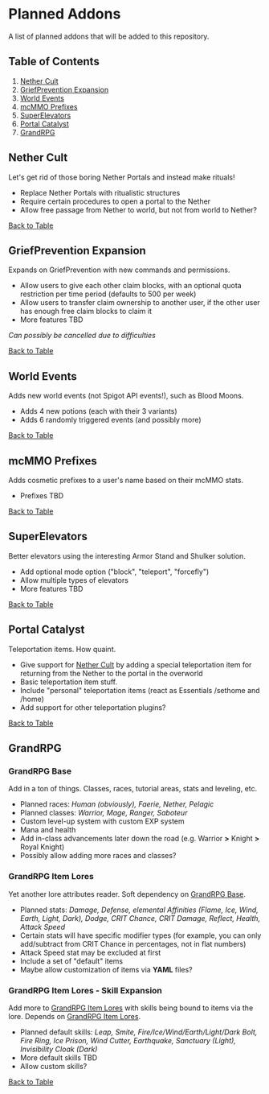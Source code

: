 # Planned Addons
A list of planned addons that will be added to this repository.
## Table of Contents
1. [Nether Cult](#nether-cult)
2. [GriefPrevention Expansion](#griefprevention-expansion)
3. [World Events](#world-events)
4. [mcMMO Prefixes](#mcmmo-prefixes)
5. [SuperElevators](#superelevators)
6. [Portal Catalyst](#portal-catalyst)
7. [GrandRPG](#grandrpg)
## Nether Cult
Let's get rid of those boring Nether Portals and instead make rituals!
- Replace Nether Portals with ritualistic structures
- Require certain procedures to open a portal to the Nether
- Allow free passage from Nether to world, but not from world to Nether?

[Back to Table](#table-of-contents)
## GriefPrevention Expansion
Expands on GriefPrevention with new commands and permissions.
- Allow users to give each other claim blocks, with an optional quota restriction per time period (defaults to 500 per week)
- Allow users to transfer claim ownership to another user, if the other user has enough free claim blocks to claim it
- More features TBD

*Can possibly be cancelled due to difficulties*

[Back to Table](#table-of-contents)
## World Events
Adds new world events (not Spigot API events!), such as Blood Moons.
- Adds 4 new potions (each with their 3 variants)
- Adds 6 randomly triggered events (and possibly more)

[Back to Table](#table-of-contents)
## mcMMO Prefixes
Adds cosmetic prefixes to a user's name based on their mcMMO stats.
- Prefixes TBD

[Back to Table](#table-of-contents)
## SuperElevators
Better elevators using the interesting Armor Stand and Shulker solution.
- Add optional mode option ("block", "teleport", "forcefly")
- Allow multiple types of elevators
- More features TBD

[Back to Table](#table-of-contents)
## Portal Catalyst
Teleportation items. How quaint.
- Give support for [Nether Cult](#nether-cult) by adding a special teleportation item for returning from the Nether to the portal in the overworld
- Basic teleportation item stuff.
- Include "personal" teleportation items (react as Essentials /sethome and /home)
- Add support for other teleportation plugins?

[Back to Table](#table-of-contents)
## GrandRPG
### GrandRPG Base
Add in a ton of things. Classes, races, tutorial areas, stats and leveling, etc.
- Planned races: *Human (obviously), Faerie, Nether, Pelagic*
- Planned classes: *Warrior, Mage, Ranger, Saboteur*
- Custom level-up system with custom EXP system
- Mana and health
- Add in-class advancements later down the road (e.g. Warrior **>** Knight **>** Royal Knight)
- Possibly allow adding more races and classes?
### GrandRPG Item Lores
Yet another lore attributes reader. Soft dependency on [GrandRPG Base](#grandrpg-base).
- Planned stats: *Damage, Defense, elemental Affinities (Flame, Ice, Wind, Earth, Light, Dark), Dodge, CRIT Chance, CRIT Damage, Reflect, Health, Attack Speed*
- Certain stats will have specific modifier types (for example, you can only add/subtract from CRIT Chance in percentages, not in flat numbers)
- Attack Speed stat may be excluded at first
- Include a set of "default" items
- Maybe allow customization of items via **YAML** files?
### GrandRPG Item Lores - Skill Expansion
Add more to [GrandRPG Item Lores](#grandrpg-item-lores) with skills being bound to items via the lore. Depends on [GrandRPG Item Lores](#grandrpg-item-lores).
- Planned default skills: *Leap, Smite, Fire/Ice/Wind/Earth/Light/Dark Bolt, Fire Ring, Ice Prison, Wind Cutter, Earthquake, Sanctuary (Light), Invisibility Cloak (Dark)*
- More default skills TBD
- Allow custom skills?

[Back to Table](#table-of-contents)
